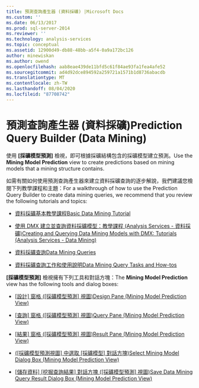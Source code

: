 ```yaml
---
title: 預測查詢產生器 (資料採礦) |Microsoft Docs
ms.custom: ''
ms.date: 06/13/2017
ms.prod: sql-server-2014
ms.reviewer: ''
ms.technology: analysis-services
ms.topic: conceptual
ms.assetid: 12900d49-db88-48bb-a5f4-0a9a172bc126
author: minewiskan
ms.author: owend
ms.openlocfilehash: aab8eae439de11bfd5c61f84ae93fa1fea4afe52
ms.sourcegitcommit: ad4d92dce894592a259721a1571b1d8736abacdb
ms.translationtype: MT
ms.contentlocale: zh-TW
ms.lasthandoff: 08/04/2020
ms.locfileid: "87708742"
---
```

# <a name="prediction-query-builder-data-mining"></a><span data-ttu-id="ddadb-102">預測查詢產生器 (資料採礦)</span><span class="sxs-lookup"><span data-stu-id="ddadb-102">Prediction Query Builder (Data Mining)</span></span>
  <span data-ttu-id="ddadb-103">使用 **[採礦模型預測]** 檢視，即可根據採礦結構包含的採礦模型建立預測。</span><span class="sxs-lookup"><span data-stu-id="ddadb-103">Use the **Mining Model Prediction** view to create predictions based on mining models that a mining structure contains.</span></span>  
  
 <span data-ttu-id="ddadb-104">如需有關如何使用預測查詢產生器來建立資料採礦查詢的逐步解說，我們建議您檢閱下列教學課程和主題：</span><span class="sxs-lookup"><span data-stu-id="ddadb-104">For a walkthrough of how to use the Prediction Query Builder to create data mining queries, we recommend that you review the following tutorials and topics:</span></span>  
  
-   [<span data-ttu-id="ddadb-105">資料採礦基本教學課程</span><span class="sxs-lookup"><span data-stu-id="ddadb-105">Basic Data Mining Tutorial</span></span>](../../2014/tutorials/basic-data-mining-tutorial.md)  
  
-   [<span data-ttu-id="ddadb-106">使用 DMX 建立並查詢資料採礦模型：教學課程 &#40;Analysis Services - 資料採礦&#41;</span><span class="sxs-lookup"><span data-stu-id="ddadb-106">Creating and Querying Data Mining Models with DMX: Tutorials &#40;Analysis Services - Data Mining&#41;</span></span>](../../2014/tutorials/create-query-data-mining-models-dmx-tutorials.md)  
  
-   [<span data-ttu-id="ddadb-107">資料採礦查詢</span><span class="sxs-lookup"><span data-stu-id="ddadb-107">Data Mining Queries</span></span>](data-mining/data-mining-queries.md)  
  
-   [<span data-ttu-id="ddadb-108">資料採礦查詢工作和使用說明</span><span class="sxs-lookup"><span data-stu-id="ddadb-108">Data Mining Query Tasks and How-tos</span></span>](data-mining/data-mining-query-tasks-and-how-tos.md)  
  
 <span data-ttu-id="ddadb-109">**[採礦模型預測]** 檢視擁有下列工具和對話方塊：</span><span class="sxs-lookup"><span data-stu-id="ddadb-109">The **Mining Model Prediction** view has the following tools and dialog boxes:</span></span>  
  
-   <span data-ttu-id="ddadb-110">[[設計] 窗格 &#40;[採礦模型預測] 視圖&#41;](design-pane-mining-model-prediction-view.md)</span><span class="sxs-lookup"><span data-stu-id="ddadb-110">[Design Pane &#40;Mining Model Prediction View&#41;](design-pane-mining-model-prediction-view.md)</span></span>  
  
-   <span data-ttu-id="ddadb-111">[[查詢] 窗格 &#40;[採礦模型預測] 視圖&#41;](query-pane-mining-model-prediction-view.md)</span><span class="sxs-lookup"><span data-stu-id="ddadb-111">[Query Pane &#40;Mining Model Prediction View&#41;](query-pane-mining-model-prediction-view.md)</span></span>  
  
-   <span data-ttu-id="ddadb-112">[[結果] 窗格 &#40;[採礦模型預測] 視圖&#41;](result-pane-mining-model-prediction-view.md)</span><span class="sxs-lookup"><span data-stu-id="ddadb-112">[Result Pane &#40;Mining Model Prediction View&#41;](result-pane-mining-model-prediction-view.md)</span></span>  
  
-   <span data-ttu-id="ddadb-113">[&#40;[採礦模型預測視圖] 中選取 [採礦模型] 對話方塊&#41;](select-mining-model-dialog-box-mining-model-prediction-view.md)</span><span class="sxs-lookup"><span data-stu-id="ddadb-113">[Select Mining Model Dialog Box &#40;Mining Model Prediction View&#41;](select-mining-model-dialog-box-mining-model-prediction-view.md)</span></span>  
  
-   <span data-ttu-id="ddadb-114">[[儲存資料] [挖掘查詢結果] 對話方塊 &#40;[採礦模型預測] 視圖&#41;](save-data-mining-query-result-dialog-box-mining-model-prediction-view.md)</span><span class="sxs-lookup"><span data-stu-id="ddadb-114">[Save Data Mining Query Result Dialog Box &#40;Mining Model Prediction View&#41;](save-data-mining-query-result-dialog-box-mining-model-prediction-view.md)</span></span>  
  
  
